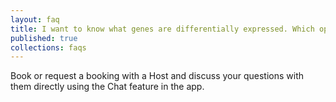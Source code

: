 ```yaml
---
layout: faq
title: I want to know what genes are differentially expressed. Which option do I choose?
published: true
collections: faqs
---
```


Book or request a booking with a Host and discuss your questions with them directly using the Chat feature in the app.
